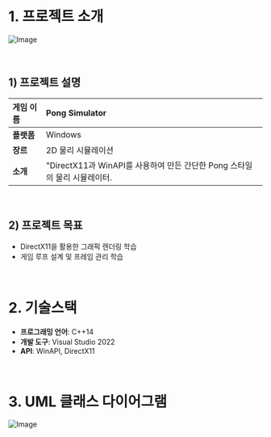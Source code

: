 # 1. 프로젝트 소개

![Image](https://github.com/user-attachments/assets/9304e96f-1e85-4476-8f96-5de72acb94bf)

<br>

## 1) 프로젝트 설명

| **게임 이름** | Pong Simulator |
| :--- | :--- |
| **플랫폼** | Windows |
| **장르** | 2D 물리 시뮬레이션 |
| **소개** | "DirectX11과 WinAPI를 사용하여 만든 간단한 Pong 스타일의 물리 시뮬레이터. |

<br>

## 2) 프로젝트 목표
- DirectX11을 활용한 그래픽 렌더링 학습
- 게임 루프 설계 및 프레임 관리 학습

<br>

# 2. 기술스택

- **프로그래밍 언어**: C++14
- **개발 도구**: Visual Studio 2022
- **API**: WinAPI, DirectX11

<br>

# 3. UML 클래스 다이어그램
![Image](https://github.com/user-attachments/assets/2c145b6d-c8dc-4fba-aed9-09c3ba85a63a)
